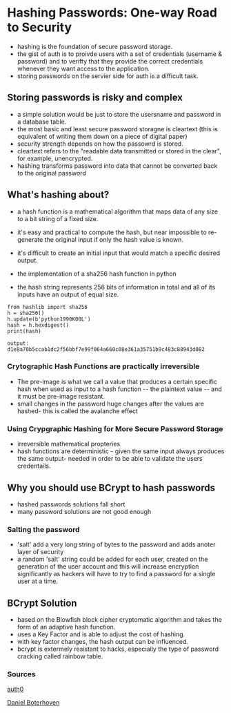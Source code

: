 # Hashing Passwords: One-way Road to Security

- hashing is the foundation of secure password storage.
- the gist of auth is to proivde users with a set of credentials (username & password) and to verifty that they provide the correct credentials whenever they want access to the application.
- storing passwords on the servier side for auth is a difficult task.

## Storing passwords is risky and complex

- a simple solution would be just to store the usersname and password in a database table.
- the most basic and least secure password storagne is cleartext (this is equivalent of writing them down on a piece of digital paper)
- security strength depends on how the passowrd is stored.
- cleartext refers to the "readable data transmitted or stored in the clear", for example, unencrypted.
- hashing transforms password into data that cannot be converted back to the original password

## What's hashing about?

- a hash function is a mathematical algorithm that maps data of any size to a bit string of a fixed size. 
- it's easy and practical to compute the hash, but near impossible to re-generate the original input if only the hash value is known.
- it's difficult to create an initial input that would match a specific desired output.

- the implementation of a sha256 hash function in python
- the hash string represents 256 bits of information in total and all of its inputs have an output of equal size.

```
from hashlib import sha256
h = sha256()
h.update(b'python1990K00L')
hash = h.hexdigest()
print(hash)

output: d1e8a70b5ccab1dc2f56bbf7e99f064a660c08e361a35751b9c483c88943d082

```

### Crytographic Hash Functions are practically irreversible

- The pre-image is what we call a value that produces a certain specific hash when used as input to a hash function -- the plaintext value -- and it must be pre-image resistant.
- small changes in the password huge changes after the values are hashed- this is called the avalanche effect


### Using Crypgraphic Hashing for More Secure Password Storage

- irreversible mathematical propteries
- hash functions are deterministic - given the same input always produces the same output- needed in order to be able to validate the users credentails.

## Why you should use BCrypt to hash passwords

- hashed passwords solutions fall short
- many password solutions are not good enough

### Salting the password

- 'salt' add a very long string of bytes to the password and adds anoter layer of security
- a random 'salt' string could be added for each user, created on the generation of the user account and this will increase encryption significantly as hackers will have to try to find a password for a single user at a time.

## BCrypt Solution

- based on the Blowfish block cipher cryptomatic algorithm and takes the form of an adaptive hash function.
- uses a Key Factor and is able to adjust the cost of hashing.
- with key factor changes, the hash output can be influenced.
- bcrypt is extermely resistant to hacks, especially the type of password cracking called rainbow table.


### Sources  

[auth0](https://auth0.com/blog/hashing-passwords-one-way-road-to-security/)  

[Daniel Boterhoven](https://danboterhoven.medium.com/why-you-should-use-bcrypt-to-hash-passwords-af330100b861)  